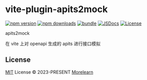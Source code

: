 # vite-plugin-apits2mock

[![npm version][npm-version-src]][npm-version-href]
[![npm downloads][npm-downloads-src]][npm-downloads-href]
[![bundle][bundle-src]][bundle-href]
[![JSDocs][jsdocs-src]][jsdocs-href]
[![License][license-src]][license-href]

apits2mock

在 vite 上对 openapi 生成的 apits 进行接口模拟

## License

[MIT](./LICENSE) License © 2023-PRESENT [Morelearn](https://github.com/morelearn1990)

<!-- Badges -->

[npm-version-src]: https://img.shields.io/npm/v/vite-plugin-apits2mock?style=flat&colorA=080f12&colorB=1fa669
[npm-version-href]: https://npmjs.com/package/vite-plugin-apits2mock
[npm-downloads-src]: https://img.shields.io/npm/dm/vite-plugin-apits2mock?style=flat&colorA=080f12&colorB=1fa669
[npm-downloads-href]: https://npmjs.com/package/vite-plugin-apits2mock
[bundle-src]: https://img.shields.io/bundlephobia/minzip/vite-plugin-apits2mock?style=flat&colorA=080f12&colorB=1fa669&label=minzip
[bundle-href]: https://bundlephobia.com/result?p=vite-plugin-apits2mock
[license-src]: https://img.shields.io/github/license/morelearn1990/vite-plugin-apits2mock.svg?style=flat&colorA=080f12&colorB=1fa669
[license-href]: https://github.com/morelearn1990/vite-plugin-apits2mock/blob/main/LICENSE
[jsdocs-src]: https://img.shields.io/badge/jsdocs-reference-080f12?style=flat&colorA=080f12&colorB=1fa669
[jsdocs-href]: https://www.jsdocs.io/package/vite-plugin-apits2mock
